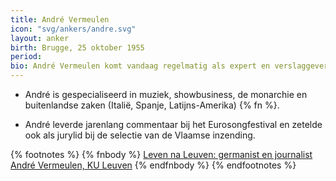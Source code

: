 ```yaml
---
title: André Vermeulen
icon: "svg/ankers/andre.svg"
layout: anker
birth: Brugge, 25 oktober 1955
period:
bio: André Vermeulen komt vandaag regelmatig als expert en verslaggever aan bod in Het Journaal. Begin jaren '90 was hij ook anker.
---
```

* André is gespecialiseerd in muziek, showbusiness, de monarchie en buitenlandse zaken (Italië, Spanje, Latijns-Amerika) {% fn %}.

* André leverde jarenlang commentaar bij het Eurosongfestival en zetelde ook als jurylid bij de selectie van de Vlaamse inzending.

{% footnotes %}
{% fnbody %}
<a href="http://nieuws.kuleuven.be/node/10750">Leven na Leuven: germanist en journalist André Vermeulen, KU Leuven</a>
{% endfnbody %}
{% endfootnotes %}
